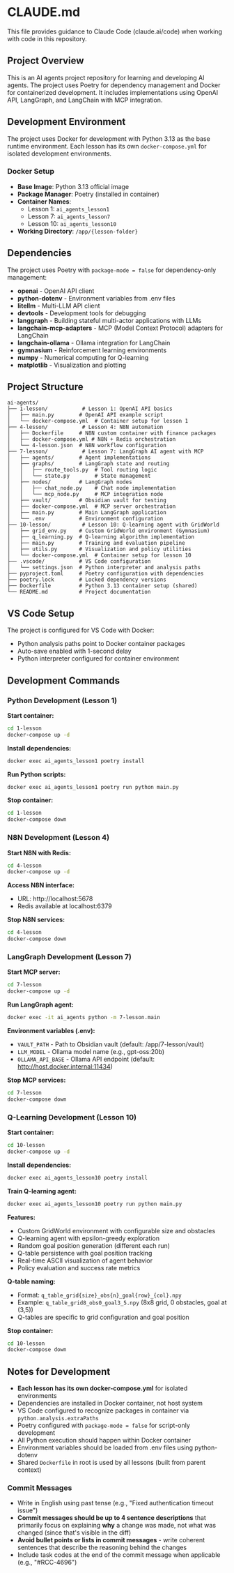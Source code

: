# CLAUDE.md

This file provides guidance to Claude Code (claude.ai/code) when working with code in this repository.

## Project Overview

This is an AI agents project repository for learning and developing AI agents. The project uses Poetry for dependency management and Docker for containerized development. It includes implementations using OpenAI API, LangGraph, and LangChain with MCP integration.

## Development Environment

The project uses Docker for development with Python 3.13 as the base runtime environment. Each lesson has its own `docker-compose.yml` for isolated development environments.

### Docker Setup
- **Base Image**: Python 3.13 official image
- **Package Manager**: Poetry (installed in container)
- **Container Names**:
  - Lesson 1: `ai_agents_lesson1`
  - Lesson 7: `ai_agents_lesson7`
  - Lesson 10: `ai_agents_lesson10`
- **Working Directory**: `/app/{lesson-folder}`

## Dependencies

The project uses Poetry with `package-mode = false` for dependency-only management:
- **openai** - OpenAI API client
- **python-dotenv** - Environment variables from .env files
- **litellm** - Multi-LLM API client
- **devtools** - Development tools for debugging
- **langgraph** - Building stateful multi-actor applications with LLMs
- **langchain-mcp-adapters** - MCP (Model Context Protocol) adapters for LangChain
- **langchain-ollama** - Ollama integration for LangChain
- **gymnasium** - Reinforcement learning environments
- **numpy** - Numerical computing for Q-learning
- **matplotlib** - Visualization and plotting

## Project Structure

```
ai-agents/
├── 1-lesson/           # Lesson 1: OpenAI API basics
│   ├── main.py        # OpenAI API example script
│   └── docker-compose.yml  # Container setup for lesson 1
├── 4-lesson/           # Lesson 4: N8N automation
│   ├── Dockerfile     # N8N custom container with finance packages
│   ├── docker-compose.yml # N8N + Redis orchestration
│   └── 4-lesson.json  # N8N workflow configuration
├── 7-lesson/           # Lesson 7: LangGraph AI agent with MCP
│   ├── agents/        # Agent implementations
│   ├── graphs/        # LangGraph state and routing
│   │   ├── route_tools.py  # Tool routing logic
│   │   └── state.py        # State management
│   ├── nodes/         # LangGraph nodes
│   │   ├── chat_node.py    # Chat node implementation
│   │   └── mcp_node.py     # MCP integration node
│   ├── vault/         # Obsidian vault for testing
│   ├── docker-compose.yml  # MCP server orchestration
│   ├── main.py        # Main LangGraph application
│   └── .env           # Environment configuration
├── 10-lesson/          # Lesson 10: Q-learning agent with GridWorld
│   ├── grid_env.py    # Custom GridWorld environment (Gymnasium)
│   ├── q_learning.py  # Q-learning algorithm implementation
│   ├── main.py        # Training and evaluation pipeline
│   ├── utils.py       # Visualization and policy utilities
│   └── docker-compose.yml  # Container setup for lesson 10
├── .vscode/           # VS Code configuration
│   └── settings.json  # Python interpreter and analysis paths
├── pyproject.toml     # Poetry configuration with dependencies
├── poetry.lock        # Locked dependency versions
├── Dockerfile         # Python 3.13 container setup (shared)
└── README.md          # Project documentation
```

## VS Code Setup

The project is configured for VS Code with Docker:
- Python analysis paths point to Docker container packages
- Auto-save enabled with 1-second delay
- Python interpreter configured for container environment

## Development Commands

### Python Development (Lesson 1)

**Start container:**
```bash
cd 1-lesson
docker-compose up -d
```

**Install dependencies:**
```bash
docker exec ai_agents_lesson1 poetry install
```

**Run Python scripts:**
```bash
docker exec ai_agents_lesson1 poetry run python main.py
```

**Stop container:**
```bash
cd 1-lesson
docker-compose down
```

### N8N Development (Lesson 4)

**Start N8N with Redis:**
```bash
cd 4-lesson
docker-compose up -d
```

**Access N8N interface:**
- URL: http://localhost:5678
- Redis available at localhost:6379

**Stop N8N services:**
```bash
cd 4-lesson
docker-compose down
```

### LangGraph Development (Lesson 7)

**Start MCP server:**
```bash
cd 7-lesson
docker-compose up -d
```

**Run LangGraph agent:**
```bash
docker exec -it ai_agents python -m 7-lesson.main
```

**Environment variables (.env):**
- `VAULT_PATH` - Path to Obsidian vault (default: /app/7-lesson/vault)
- `LLM_MODEL` - Ollama model name (e.g., gpt-oss:20b)
- `OLLAMA_API_BASE` - Ollama API endpoint (default: http://host.docker.internal:11434)

**Stop MCP services:**
```bash
cd 7-lesson
docker-compose down
```

### Q-Learning Development (Lesson 10)

**Start container:**
```bash
cd 10-lesson
docker-compose up -d
```

**Install dependencies:**
```bash
docker exec ai_agents_lesson10 poetry install
```

**Train Q-learning agent:**
```bash
docker exec ai_agents_lesson10 poetry run python main.py
```

**Features:**
- Custom GridWorld environment with configurable size and obstacles
- Q-learning agent with epsilon-greedy exploration
- Random goal position generation (different each run)
- Q-table persistence with goal position tracking
- Real-time ASCII visualization of agent behavior
- Policy evaluation and success rate metrics

**Q-table naming:**
- Format: `q_table_grid{size}_obs{n}_goal{row}_{col}.npy`
- Example: `q_table_grid8_obs0_goal3_5.npy` (8x8 grid, 0 obstacles, goal at (3,5))
- Q-tables are specific to grid configuration and goal position

**Stop container:**
```bash
cd 10-lesson
docker-compose down
```

## Notes for Development

- **Each lesson has its own docker-compose.yml** for isolated environments
- Dependencies are installed in Docker container, not host system
- VS Code configured to recognize packages in container via `python.analysis.extraPaths`
- Poetry configured with `package-mode = false` for script-only development
- All Python execution should happen within Docker container
- Environment variables should be loaded from .env files using python-dotenv
- Shared `Dockerfile` in root is used by all lessons (built from parent context)

### Commit Messages
- Write in English using past tense (e.g., "Fixed authentication timeout issue")
- **Commit messages should be up to 4 sentence descriptions** that primarily focus on explaining **why** a change was made, not what was changed (since that's visible in the diff)
- **Avoid bullet points or lists in commit messages** - write coherent sentences that describe the reasoning behind the changes
- Include task codes at the end of the commit message when applicable (e.g., "#RCC-4696")
